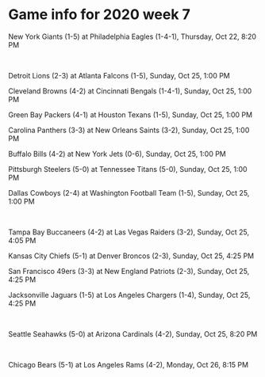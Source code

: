 # Game info for 2020 week 7

New York Giants (1-5) at Philadelphia Eagles (1-4-1), Thursday, Oct 22, 8:20 PM


<br/>

Detroit Lions (2-3) at Atlanta Falcons (1-5), Sunday, Oct 25, 1:00 PM

Cleveland Browns (4-2) at Cincinnati Bengals (1-4-1), Sunday, Oct 25, 1:00 PM

Green Bay Packers (4-1) at Houston Texans (1-5), Sunday, Oct 25, 1:00 PM

Carolina Panthers (3-3) at New Orleans Saints (3-2), Sunday, Oct 25, 1:00 PM

Buffalo Bills (4-2) at New York Jets (0-6), Sunday, Oct 25, 1:00 PM

Pittsburgh Steelers (5-0) at Tennessee Titans (5-0), Sunday, Oct 25, 1:00 PM

Dallas Cowboys (2-4) at Washington Football Team (1-5), Sunday, Oct 25, 1:00 PM


<br/>

Tampa Bay Buccaneers (4-2) at Las Vegas Raiders (3-2), Sunday, Oct 25, 4:05 PM

Kansas City Chiefs (5-1) at Denver Broncos (2-3), Sunday, Oct 25, 4:25 PM

San Francisco 49ers (3-3) at New England Patriots (2-3), Sunday, Oct 25, 4:25 PM

Jacksonville Jaguars (1-5) at Los Angeles Chargers (1-4), Sunday, Oct 25, 4:25 PM


<br/>

Seattle Seahawks (5-0) at Arizona Cardinals (4-2), Sunday, Oct 25, 8:20 PM


<br/>

Chicago Bears (5-1) at Los Angeles Rams (4-2), Monday, Oct 26, 8:15 PM

